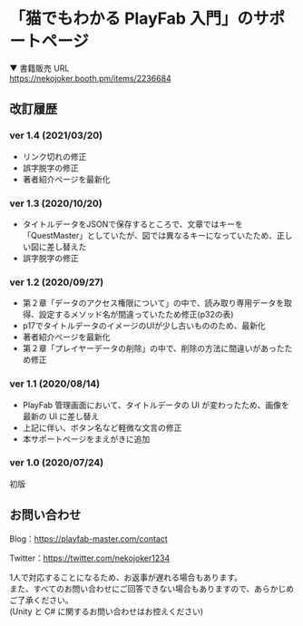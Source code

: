 # 「猫でもわかる PlayFab 入門」のサポートページ

▼ 書籍販売 URL  
https://nekojoker.booth.pm/items/2236684

## 改訂履歴

### ver 1.4 (2021/03/20)

 - リンク切れの修正
 - 誤字脱字の修正
 - 著者紹介ページを最新化

### ver 1.3 (2020/10/20)

 - タイトルデータをJSONで保存するところで、文章ではキーを「QuestMaster」としていたが、図では異なるキーになっていたため、正しい図に差し替えた
 - 誤字脱字の修正
 
### ver 1.2 (2020/09/27)

 - 第２章「データのアクセス権限について」の中で、読み取り専用データを取得、設定するメソッド名が間違っていたため修正(p32の表)
 - p17でタイトルデータのイメージのUIが少し古いもののため、最新化
 - 著者紹介ページを最新化
 - 第２章「プレイヤーデータの削除」の中で、削除の方法に間違いがあったため修正

### ver 1.1 (2020/08/14)

- PlayFab 管理画面において、タイトルデータの UI が変わったため、画像を最新の UI に差し替え
- 上記に伴い、ボタン名など軽微な文言の修正
- 本サポートページをまえがきに追加

### ver 1.0 (2020/07/24)

初版

## お問い合わせ

Blog：https://playfab-master.com/contact

Twitter：https://twitter.com/nekojoker1234

1人で対応することになるため、お返事が遅れる場合もあります。  
また、すべてのお問い合わせにご回答できない場合もありますので、あらかじめご了承ください。  
(Unity と C# に関するお問い合わせはお控えください)

